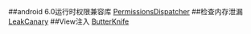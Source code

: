 ##android 6.0运行时权限兼容库
[PermissionsDispatcher](https://github.com/hotchemi/PermissionsDispatcher)
##检查内存泄漏
[LeakCanary](https://github.com/square/leakcanary)
##View注入
[ButterKnife](https://github.com/JakeWharton/butterknife)